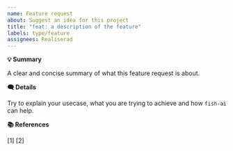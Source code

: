 ```yaml
---
name: Feature request
about: Suggest an idea for this project
title: "feat: a description of the feature"
labels: type/feature
assignees: Realiserad
---
```


**💡 Summary**

A clear and concise summary of what this feature request is about.

**🗨 Details**

Try to explain your usecase, what you are trying to achieve and how `fish-ai` can help.

**📚 References**

[1] <paste link here>
[2] <paste another link here>